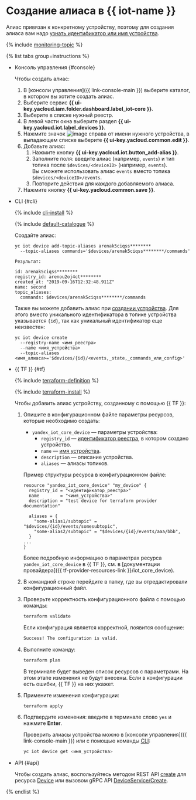 # Создание алиаса в {{ iot-name }}

Алиас привязан к конкретному устройству, поэтому для создания алиаса вам надо [узнать идентификатор или имя устройства](../device-list.md).

{% include [monitoring-topic](../../../../_includes/iot-core/monitoring-topic.md) %}

{% list tabs group=instructions %}

- Консоль управления {#console}

   Чтобы создать алиас:

   1. В [консоли управления]({{ link-console-main }}) выберите каталог, в котором вы хотите создать алиас.
   1. Выберите сервис **{{ ui-key.yacloud.iam.folder.dashboard.label_iot-core }}**.
   1. Выберите в списке нужный реестр.
   1. В левой части окна выберите раздел **{{ ui-key.yacloud.iot.label_devices }}**.
   1. Нажмите значок ![image](../../../../_assets/console-icons/ellipsis.svg) справа от имени нужного устройства, в выпадающем списке выберите **{{ ui-key.yacloud.common.edit }}**.
   1. Добавьте алиас:
      1. Нажмите кнопку **{{ ui-key.yacloud.iot.button_add-alias }}**.
      1. Заполните поля: введите алиас (например, `events`) и тип топика после `$devices/<deviceID>` (например, `events`).<br/>Вы сможете использовать алиас `events` вместо топика `$devices/<deviceID>/events`.
      1. Повторите действия для каждого добавляемого алиаса.
   1. Нажмите кнопку **{{ ui-key.yacloud.common.save }}**.

- CLI {#cli}
    
    {% include [cli-install](../../../../_includes/cli-install.md) %}
    
    {% include [default-catalogue](../../../../_includes/default-catalogue.md) %}
    
    Создайте алиас: 
    
    ```
    yc iot device add-topic-aliases arenak5ciqss********
      --topic-aliases commands='$devices/arenak5ciqss********/commands'
    ```
	
	  Результат:
	  
    ```
    id: arenak5ciqss********
    registry_id: arenou2oj4ct********
    created_at: "2019-09-16T12:32:48.911Z"
    name: second
    topic_aliases:
      commands: $devices/arenak5ciqss********/commands
    ``` 

    Также вы можете добавить алиас при [создании устройства](../device-create.md). Для этого вместо уникального идентификатора в топике устройства указывается `{id}`, так как уникальный идентификатор еще неизвестен:
    
    ```
    yc iot device create
      --registry-name <имя_реестра>
      --name <имя_устройства>
      --topic-aliases <имя_алиаса>='$devices/{id}/<events,_state,_commands_или_config>'
    ```

- {{ TF }} {#tf}

  {% include [terraform-definition](../../../../_tutorials/_tutorials_includes/terraform-definition.md) %}

  {% include [terraform-install](../../../../_includes/terraform-install.md) %}

  Чтобы добавить алиас устройству, созданному с помощью {{ TF }}:

  1. Опишите в конфигурационном файле параметры ресурсов, которые необходимо создать:

     * `yandex_iot_core_device` — параметры устройства:
       * `registry_id` — [идентификатор реестра](../../registry/registry-list.md#registry-list), в котором создано устройство.
       * `name` — [имя устройства](../device-list.md#device-list).
       * `description` — описание устройства.
       * `aliases` — алиасы топиков.

      Пример структуры ресурса в конфигурационном файле:

      ```hcl
      resource "yandex_iot_core_device" "my_device" {
        registry_id = "<идентификатор_реестра>"
        name        = "<имя_устройства>"
        description = "test device for terraform provider documentation"

        aliases = {
          "some-alias1/subtopic" = "$devices/{id}/events/somesubtopic",
          "some-alias2/subtopic" = "$devices/{id}/events/aaa/bbb",
        }
      ...
      }
      ```

      Более подробную информацию о параметрах ресурса `yandex_iot_core_device` в {{ TF }}, см. в [документации провайдера]({{ tf-provider-resources-link }}/iot_core_device).
  1. В командной строке перейдите в папку, где вы отредактировали конфигурационный файл.
  1. Проверьте корректность конфигурационного файла с помощью команды:

      ```bash
      terraform validate
      ```
     
      Если конфигурация является корректной, появится сообщение:
     
      ```bash
      Success! The configuration is valid.
      ```

  1. Выполните команду:

      ```bash
      terraform plan
      ```
  
      В терминале будет выведен список ресурсов с параметрами. На этом этапе изменения не будут внесены. Если в конфигурации есть ошибки, {{ TF }} на них укажет.
  1. Примените изменения конфигурации:

      ```bash
      terraform apply
      ```
     
  1. Подтвердите изменения: введите в терминале слово `yes` и нажмите **Enter**.

      Проверить алиасы устройства можно в [консоли управления]({{ link-console-main }}) или с помощью команды [CLI](../../../../cli/quickstart.md):

      ```bash
      yc iot device get <имя_устройства>
      ```

- API {#api}

  Чтобы создать алиас, воспользуйтесь методом REST API [create](../../../api-ref/Device/create.md) для ресурса [Device](../../../api-ref/Device/index.md) или вызовом gRPC API [DeviceService/Create](../../../api-ref/grpc/device_service.md#Create).

{% endlist %}
